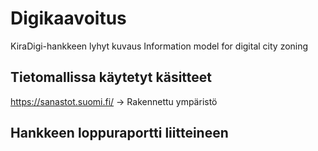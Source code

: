 # Digikaavoitus
KiraDigi-hankkeen lyhyt kuvaus
Information model for digital city zoning


## Tietomallissa käytetyt käsitteet 
https://sanastot.suomi.fi/ -> Rakennettu ympäristö

## Hankkeen loppuraportti liitteineen

